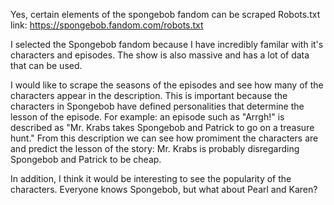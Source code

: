 Yes, certain elements of the spongebob fandom can be scraped
Robots.txt link: https://spongebob.fandom.com/robots.txt

I selected the Spongebob fandom because I have incredibly familar with it's characters and episodes. The show is also massive and has a lot of data that can be used. 

I would like to scrape the seasons of the episodes and see how many of the characters appear in the description. This is important because the characters in Spongebob have defined personalities that determine the lesson of the episode. For example: an episode such as "Arrgh!" is described as "Mr. Krabs takes Spongebob and Patrick to go on a treasure hunt." From this description we can see how promiment the characters are and predict the lesson of the story: Mr. Krabs is probably disregarding Spongebob and Patrick to be cheap.

In addition, I think it would be interesting to see the popularity of the characters. Everyone knows Spongebob, but what about Pearl and Karen?